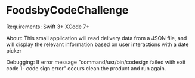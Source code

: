 # FoodsbyCodeChallenge

Requirements:
Swift 3+
XCode 7+

About:
This small application will read delivery data from a JSON file, and will display the relevant information based on user interactions with a date picker

Debugging:
If error message "command/usr/bin/codesign failed with exit code 1- code sign error" occurs clean the product and run again.
